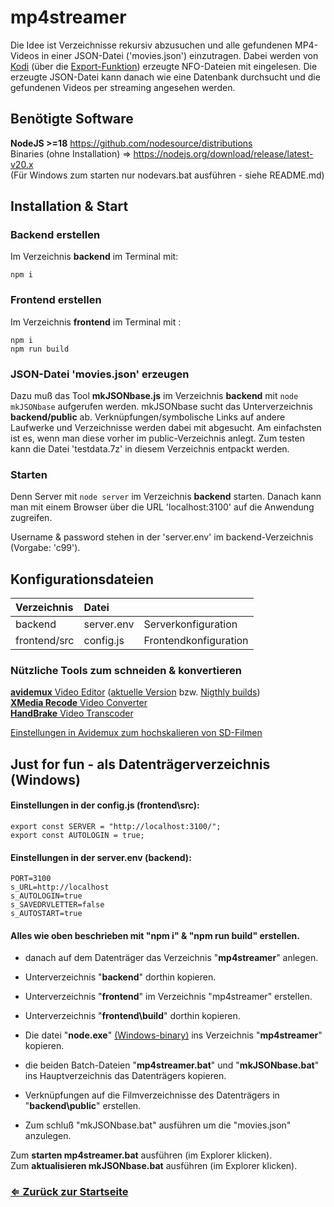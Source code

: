 # mp4streamer
Die Idee ist Verzeichnisse rekursiv abzusuchen und alle gefundenen MP4-Videos in einer JSON-Datei ('movies.json') einzutragen. Dabei werden von [Kodi](https://kodi.tv/) (über die [Export-Funktion](https://kodi.wiki/view/Import-export_library/Video)) erzeugte NFO-Dateien mit eingelesen. Die erzeugte JSON-Datei kann danach wie eine Datenbank durchsucht und die gefundenen Videos per streaming angesehen werden. 

## Benötigte Software
**NodeJS >=18** https://github.com/nodesource/distributions \
Binaries (ohne Installation) => https://nodejs.org/download/release/latest-v20.x \
(Für Windows zum starten nur nodevars.bat ausführen - siehe README.md)

## Installation & Start
### Backend erstellen
Im Verzeichnis **backend** im Terminal mit:
```
npm i
```
### Frontend erstellen
Im Verzeichnis **frontend** im Terminal mit :
```
npm i
npm run build
```
### JSON-Datei 'movies.json' erzeugen
Dazu muß das Tool **mkJSONbase.js** im Verzeichnis **backend** mit `node mkJSONbase` aufgerufen werden. mkJSONbase sucht das Unterverzeichnis **backend/public** ab. Verknüpfungen/symbolische Links auf andere Laufwerke und Verzeichnisse werden dabei mit abgesucht. Am einfachsten ist es, wenn man diese vorher im public-Verzeichnis anlegt.
Zum testen kann die Datei 'testdata.7z' in diesem Verzeichnis entpackt werden.

### Starten
Denn Server mit `node server` im Verzeichnis **backend** starten.
Danach kann man mit einem Browser über die URL 'localhost:3100'
auf die Anwendung zugreifen.

Username & password stehen in der 'server.env' im backend-Verzeichnis (Vorgabe: 'c99').
## Konfigurationsdateien
| Verzeichnis  |Datei   |   |
| :------------ | :------------ | :------------ |
|  backend | server.env  | Serverkonfiguration
|  frontend/src | config.js | Frontendkonfiguration

### Nützliche Tools zum schneiden & konvertieren
 [**avidemux** Video Editor](https://avidemux.sourceforge.net) ([aktuelle Version](https://www.fosshub.com/Avidemux.html) bzw. [Nigthly builds](http://www.avidemux.org/nightly)) \
 [**XMedia Recode** Video Converter](https://xmedia-recode.de) \
 [**HandBrake** Video Transcoder](https://handbrake.fr) 

[Einstellungen in Avidemux zum hochskalieren von SD-Filmen](https://greenberrys.github.io/xAvidemuxCFG)


## Just for fun - als Datenträgerverzeichnis (Windows)

#### Einstellungen in der config.js (frontend\src):
```
export const SERVER = "http://localhost:3100/";
export const AUTOLOGIN = true;
```
#### Einstellungen in der **server.env** (backend):
```
PORT=3100
s_URL=http://localhost
s_AUTOLOGIN=true
s_SAVEDRVLETTER=false
s_AUTOSTART=true
```
#### Alles wie oben beschrieben mit "npm i" & "npm run build" erstellen.

- danach auf dem Datenträger das Verzeichnis "**mp4streamer**" anlegen.
- Unterverzeichnis "**backend**" dorthin kopieren.
- Unterverzeichnis "**frontend**" im Verzeichnis "mp4streamer" erstellen.
- Unterverzeichnis "**frontend\build**" dorthin kopieren.
- Die datei "**node.exe**" [(Windows-binary)](https://nodejs.org/download/release/latest-v20.x ) ins Verzeichnis "**mp4streamer**" kopieren.
- die beiden Batch-Dateien "**mp4streamer.bat**" und "**mkJSONbase.bat**"
  ins Hauptverzeichnis das Datenträgers kopieren.

- Verknüpfungen auf die Filmverzeichnisse des Datenträgers
  in "**backend\public**" erstellen.
	
- Zum schluß "mkJSONbase.bat" ausführen um die "movies.json" anzulegen.

Zum **starten mp4streamer.bat** ausführen (im Explorer klicken). \
Zum **aktualisieren mkJSONbase.bat** ausführen (im Explorer klicken).

### [&lArr;&nbsp;Zur&uuml;ck zur Startseite](http://greenberrys.github.io)

